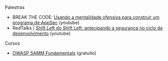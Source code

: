 Palestras

- BREAK THE CODE: [Usando a mentalidade ofensiva para construir um programa de AppSec](https://www.youtube.com/watch?v=wGml-tcqTJ0) (youtube)
- RedTalks | [Shift Left do Shift Left: antecipando a segurança no ciclo de desenvolvimento](https://www.youtube.com/watch?v=7azvAbxL38E) (youtube)

Cursos

- [OWASP SAMM Fundamentals](https://owaspsamm.thinkific.com/courses/samm) (gratuito)